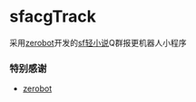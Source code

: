 # sfacgTrack
采用[zerobot](https://github.com/wdvxdr1123/ZeroBot)开发的[sf轻小说](https://book.sfacg.com)Q群报更机器人小程序

### 特别感谢
- [zerobot](https://github.com/wdvxdr1123/ZeroBot)